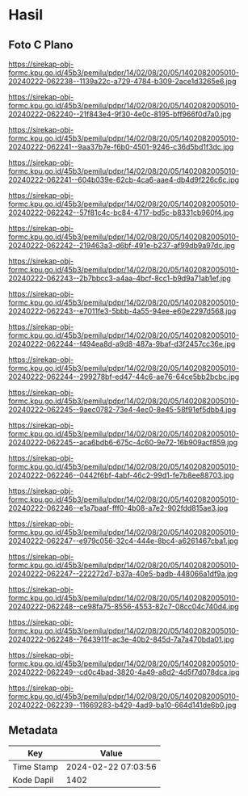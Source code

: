 # Hasil

## Foto C Plano

https://sirekap-obj-formc.kpu.go.id/45b3/pemilu/pdpr/14/02/08/20/05/1402082005010-20240222-062238--1139a22c-a729-4784-b309-2ace1d3265e6.jpg

https://sirekap-obj-formc.kpu.go.id/45b3/pemilu/pdpr/14/02/08/20/05/1402082005010-20240222-062240--21f843e4-9f30-4e0c-8195-bff966f0d7a0.jpg

https://sirekap-obj-formc.kpu.go.id/45b3/pemilu/pdpr/14/02/08/20/05/1402082005010-20240222-062241--9aa37b7e-f6b0-4501-9246-c36d5bd1f3dc.jpg

https://sirekap-obj-formc.kpu.go.id/45b3/pemilu/pdpr/14/02/08/20/05/1402082005010-20240222-062241--604b039e-62cb-4ca6-aae4-db4d9f226c6c.jpg

https://sirekap-obj-formc.kpu.go.id/45b3/pemilu/pdpr/14/02/08/20/05/1402082005010-20240222-062242--57f81c4c-bc84-4717-bd5c-b8331cb960f4.jpg

https://sirekap-obj-formc.kpu.go.id/45b3/pemilu/pdpr/14/02/08/20/05/1402082005010-20240222-062242--219463a3-d6bf-491e-b237-af99db9a97dc.jpg

https://sirekap-obj-formc.kpu.go.id/45b3/pemilu/pdpr/14/02/08/20/05/1402082005010-20240222-062243--2b7bbcc3-a4aa-4bcf-8cc1-b9d9a71ab1ef.jpg

https://sirekap-obj-formc.kpu.go.id/45b3/pemilu/pdpr/14/02/08/20/05/1402082005010-20240222-062243--e7011fe3-5bbb-4a55-94ee-e60e2297d568.jpg

https://sirekap-obj-formc.kpu.go.id/45b3/pemilu/pdpr/14/02/08/20/05/1402082005010-20240222-062244--f494ea8d-a9d8-487a-9baf-d3f2457cc36e.jpg

https://sirekap-obj-formc.kpu.go.id/45b3/pemilu/pdpr/14/02/08/20/05/1402082005010-20240222-062244--299278bf-ed47-44c6-ae76-64ce5bb2bcbc.jpg

https://sirekap-obj-formc.kpu.go.id/45b3/pemilu/pdpr/14/02/08/20/05/1402082005010-20240222-062245--9aec0782-73e4-4ec0-8e45-58f91ef5dbb4.jpg

https://sirekap-obj-formc.kpu.go.id/45b3/pemilu/pdpr/14/02/08/20/05/1402082005010-20240222-062245--aca6bdb6-675c-4c60-9e72-16b909acf859.jpg

https://sirekap-obj-formc.kpu.go.id/45b3/pemilu/pdpr/14/02/08/20/05/1402082005010-20240222-062246--0442f6bf-4abf-46c2-99d1-fe7b8ee88703.jpg

https://sirekap-obj-formc.kpu.go.id/45b3/pemilu/pdpr/14/02/08/20/05/1402082005010-20240222-062246--e1a7baaf-fff0-4b08-a7e2-902fdd815ae3.jpg

https://sirekap-obj-formc.kpu.go.id/45b3/pemilu/pdpr/14/02/08/20/05/1402082005010-20240222-062247--e979c056-32c4-444e-8bc4-a6261467cba1.jpg

https://sirekap-obj-formc.kpu.go.id/45b3/pemilu/pdpr/14/02/08/20/05/1402082005010-20240222-062247--222272d7-b37a-40e5-badb-448066a1df9a.jpg

https://sirekap-obj-formc.kpu.go.id/45b3/pemilu/pdpr/14/02/08/20/05/1402082005010-20240222-062248--ce98fa75-8556-4553-82c7-08cc04c740d4.jpg

https://sirekap-obj-formc.kpu.go.id/45b3/pemilu/pdpr/14/02/08/20/05/1402082005010-20240222-062248--7643911f-ac3e-40b2-845d-7a7a470bda01.jpg

https://sirekap-obj-formc.kpu.go.id/45b3/pemilu/pdpr/14/02/08/20/05/1402082005010-20240222-062249--cd0c4bad-3820-4a49-a8d2-4d5f7d078dca.jpg

https://sirekap-obj-formc.kpu.go.id/45b3/pemilu/pdpr/14/02/08/20/05/1402082005010-20240222-062239--11669283-b429-4ad9-ba10-664d141de6b0.jpg


## Metadata

| Key        | Value               |
| ---------- | ------------------- |
| Time Stamp | 2024-02-22 07:03:56 |
| Kode Dapil | 1402                |




